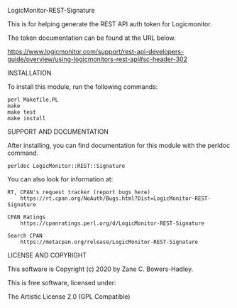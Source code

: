 LogicMonitor-REST-Signature

This is for helping generate the REST API auth token for Logicmonitor.

The token documentation can be found at the URL below.

https://www.logicmonitor.com/support/rest-api-developers-guide/overview/using-logicmonitors-rest-api#sc-header-302

INSTALLATION

To install this module, run the following commands:

	perl Makefile.PL
	make
	make test
	make install

SUPPORT AND DOCUMENTATION

After installing, you can find documentation for this module with the
perldoc command.

    perldoc LogicMonitor::REST::Signature

You can also look for information at:

    RT, CPAN's request tracker (report bugs here)
        https://rt.cpan.org/NoAuth/Bugs.html?Dist=LogicMonitor-REST-Signature

    CPAN Ratings
        https://cpanratings.perl.org/d/LogicMonitor-REST-Signature

    Search CPAN
        https://metacpan.org/release/LogicMonitor-REST-Signature


LICENSE AND COPYRIGHT

This software is Copyright (c) 2020 by Zane C. Bowers-Hadley.

This is free software, licensed under:

  The Artistic License 2.0 (GPL Compatible)

